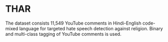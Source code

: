 # THAR
The dataset consists 11,549 YouTube comments in Hindi-English code-mixed language for targeted hate speech detection against religion. Binary and multi-class tagging of YouTube comments is used.
